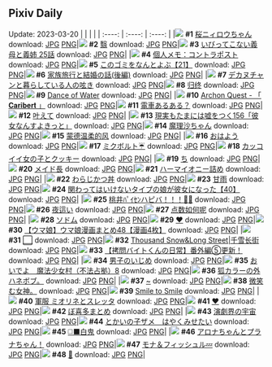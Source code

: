 ## Pixiv Daily
Update: 2023-03-20
|      |      |      |
| :----: | :----: | :----: |
|![](https://pixiv.microyu.workers.dev/c/240x480/img-master/img/2023/03/18/00/01/01/106307440_p0_master1200.jpg) **#1** [桜ニィロウちゃん](https://www.pixiv.net/artworks/106307440) download: [JPG](https://pixiv.microyu.workers.dev/img-original/img/2023/03/18/00/01/01/106307440_p0.jpg) [PNG](https://pixiv.microyu.workers.dev/img-original/img/2023/03/18/00/01/01/106307440_p0.png)|![](https://pixiv.microyu.workers.dev/c/240x480/img-master/img/2023/03/18/00/02/08/106307560_p0_master1200.jpg) **#2** [翳](https://www.pixiv.net/artworks/106307560) download: [JPG](https://pixiv.microyu.workers.dev/img-original/img/2023/03/18/00/02/08/106307560_p0.jpg) [PNG](https://pixiv.microyu.workers.dev/img-original/img/2023/03/18/00/02/08/106307560_p0.png)|![](https://pixiv.microyu.workers.dev/c/240x480/img-master/img/2023/03/18/00/13/39/106308205_p0_master1200.jpg) **#3** [いびってこない義母と義姉 25話](https://www.pixiv.net/artworks/106308205) download: [JPG](https://pixiv.microyu.workers.dev/img-original/img/2023/03/18/00/13/39/106308205_p0.jpg) [PNG](https://pixiv.microyu.workers.dev/img-original/img/2023/03/18/00/13/39/106308205_p0.png)|
|![](https://pixiv.microyu.workers.dev/c/240x480/img-master/img/2023/03/18/09/23/24/106314798_p0_master1200.jpg) **#4** [個人メモ：コントラポスト](https://www.pixiv.net/artworks/106314798) download: [JPG](https://pixiv.microyu.workers.dev/img-original/img/2023/03/18/09/23/24/106314798_p0.jpg) [PNG](https://pixiv.microyu.workers.dev/img-original/img/2023/03/18/09/23/24/106314798_p0.png)|![](https://pixiv.microyu.workers.dev/c/240x480/img-master/img/2023/03/18/12/41/06/106320637_p0_master1200.jpg) **#5** [このゴミをなんとよぶ【21】](https://www.pixiv.net/artworks/106320637) download: [JPG](https://pixiv.microyu.workers.dev/img-original/img/2023/03/18/12/41/06/106320637_p0.jpg) [PNG](https://pixiv.microyu.workers.dev/img-original/img/2023/03/18/12/41/06/106320637_p0.png)|![](https://pixiv.microyu.workers.dev/c/240x480/img-master/img/2023/03/18/07/00/27/106314815_p0_master1200.jpg) **#6** [家族旅行と結婚の話(後編)](https://www.pixiv.net/artworks/106314815) download: [JPG](https://pixiv.microyu.workers.dev/img-original/img/2023/03/18/07/00/27/106314815_p0.jpg) [PNG](https://pixiv.microyu.workers.dev/img-original/img/2023/03/18/07/00/27/106314815_p0.png)|
|![](https://pixiv.microyu.workers.dev/c/240x480/img-master/img/2023/03/19/19/42/19/106364032_p0_master1200.jpg) **#7** [デカヌチャンと暮らしている人の呟き](https://www.pixiv.net/artworks/106364032) download: [JPG](https://pixiv.microyu.workers.dev/img-original/img/2023/03/19/19/42/19/106364032_p0.jpg) [PNG](https://pixiv.microyu.workers.dev/img-original/img/2023/03/19/19/42/19/106364032_p0.png)|![](https://pixiv.microyu.workers.dev/c/240x480/img-master/img/2023/03/19/02/59/30/106345139_p0_master1200.jpg) **#8** [归终](https://www.pixiv.net/artworks/106345139) download: [JPG](https://pixiv.microyu.workers.dev/img-original/img/2023/03/19/02/59/30/106345139_p0.jpg) [PNG](https://pixiv.microyu.workers.dev/img-original/img/2023/03/19/02/59/30/106345139_p0.png)|![](https://pixiv.microyu.workers.dev/c/240x480/img-master/img/2023/03/19/05/15/50/106343444_p0_master1200.jpg) **#9** [Dance of Water](https://www.pixiv.net/artworks/106343444) download: [JPG](https://pixiv.microyu.workers.dev/img-original/img/2023/03/19/05/15/50/106343444_p0.jpg) [PNG](https://pixiv.microyu.workers.dev/img-original/img/2023/03/19/05/15/50/106343444_p0.png)|
|![](https://pixiv.microyu.workers.dev/c/240x480/img-master/img/2023/03/18/10/25/08/106317681_p0_master1200.jpg) **#10** [Archon Quest - 「 𝐂𝐚𝐫𝐢𝐛𝐞𝐫𝐭 」](https://www.pixiv.net/artworks/106317681) download: [JPG](https://pixiv.microyu.workers.dev/img-original/img/2023/03/18/10/25/08/106317681_p0.jpg) [PNG](https://pixiv.microyu.workers.dev/img-original/img/2023/03/18/10/25/08/106317681_p0.png)|![](https://pixiv.microyu.workers.dev/c/240x480/img-master/img/2023/03/18/14/00/24/106322270_p0_master1200.jpg) **#11** [電車あるある？](https://www.pixiv.net/artworks/106322270) download: [JPG](https://pixiv.microyu.workers.dev/img-original/img/2023/03/18/14/00/24/106322270_p0.jpg) [PNG](https://pixiv.microyu.workers.dev/img-original/img/2023/03/18/14/00/24/106322270_p0.png)|![](https://pixiv.microyu.workers.dev/c/240x480/img-master/img/2023/03/19/00/01/47/106340295_p0_master1200.jpg) **#12** [叶えて](https://www.pixiv.net/artworks/106340295) download: [JPG](https://pixiv.microyu.workers.dev/img-original/img/2023/03/19/00/01/47/106340295_p0.jpg) [PNG](https://pixiv.microyu.workers.dev/img-original/img/2023/03/19/00/01/47/106340295_p0.png)|
|![](https://pixiv.microyu.workers.dev/c/240x480/img-master/img/2023/03/19/18/00/10/106360844_p0_master1200.jpg) **#13** [現実もたまには嘘をつく156「彼女なんすよきっと」](https://www.pixiv.net/artworks/106360844) download: [JPG](https://pixiv.microyu.workers.dev/img-original/img/2023/03/19/18/00/10/106360844_p0.jpg) [PNG](https://pixiv.microyu.workers.dev/img-original/img/2023/03/19/18/00/10/106360844_p0.png)|![](https://pixiv.microyu.workers.dev/c/240x480/img-master/img/2023/03/19/22/17/23/106310081_p0_master1200.jpg) **#14** [魔理沙ちゃん](https://www.pixiv.net/artworks/106310081) download: [JPG](https://pixiv.microyu.workers.dev/img-original/img/2023/03/19/22/17/23/106310081_p0.jpg) [PNG](https://pixiv.microyu.workers.dev/img-original/img/2023/03/19/22/17/23/106310081_p0.png)|![](https://pixiv.microyu.workers.dev/c/240x480/img-master/img/2023/03/18/19/27/09/106330496_p0_master1200.jpg) **#15** [蒙德温柔的风](https://www.pixiv.net/artworks/106330496) download: [JPG](https://pixiv.microyu.workers.dev/img-original/img/2023/03/18/19/27/09/106330496_p0.jpg) [PNG](https://pixiv.microyu.workers.dev/img-original/img/2023/03/18/19/27/09/106330496_p0.png)|
|![](https://pixiv.microyu.workers.dev/c/240x480/img-master/img/2023/03/18/22/51/18/106337520_p0_master1200.jpg) **#16** [おはよう](https://www.pixiv.net/artworks/106337520) download: [JPG](https://pixiv.microyu.workers.dev/img-original/img/2023/03/18/22/51/18/106337520_p0.jpg) [PNG](https://pixiv.microyu.workers.dev/img-original/img/2023/03/18/22/51/18/106337520_p0.png)|![](https://pixiv.microyu.workers.dev/c/240x480/img-master/img/2023/03/18/08/47/59/106316110_p0_master1200.jpg) **#17** [ミクボルト☔](https://www.pixiv.net/artworks/106316110) download: [JPG](https://pixiv.microyu.workers.dev/img-original/img/2023/03/18/08/47/59/106316110_p0.jpg) [PNG](https://pixiv.microyu.workers.dev/img-original/img/2023/03/18/08/47/59/106316110_p0.png)|![](https://pixiv.microyu.workers.dev/c/240x480/img-master/img/2023/03/19/12/00/26/106352564_p0_master1200.jpg) **#18** [カッコイイ女の子とクッキー](https://www.pixiv.net/artworks/106352564) download: [JPG](https://pixiv.microyu.workers.dev/img-original/img/2023/03/19/12/00/26/106352564_p0.jpg) [PNG](https://pixiv.microyu.workers.dev/img-original/img/2023/03/19/12/00/26/106352564_p0.png)|
|![](https://pixiv.microyu.workers.dev/c/240x480/img-master/img/2023/03/18/10/51/26/106318182_p0_master1200.jpg) **#19** [ち](https://www.pixiv.net/artworks/106318182) download: [JPG](https://pixiv.microyu.workers.dev/img-original/img/2023/03/18/10/51/26/106318182_p0.jpg) [PNG](https://pixiv.microyu.workers.dev/img-original/img/2023/03/18/10/51/26/106318182_p0.png)|![](https://pixiv.microyu.workers.dev/c/240x480/img-master/img/2023/03/19/12/07/52/106352774_p0_master1200.jpg) **#20** [メイド長](https://www.pixiv.net/artworks/106352774) download: [JPG](https://pixiv.microyu.workers.dev/img-original/img/2023/03/19/12/07/52/106352774_p0.jpg) [PNG](https://pixiv.microyu.workers.dev/img-original/img/2023/03/19/12/07/52/106352774_p0.png)|![](https://pixiv.microyu.workers.dev/c/240x480/img-master/img/2023/03/18/15/51/22/106324564_p0_master1200.jpg) **#21** [ハーマイオニー詰め](https://www.pixiv.net/artworks/106324564) download: [JPG](https://pixiv.microyu.workers.dev/img-original/img/2023/03/18/15/51/22/106324564_p0.jpg) [PNG](https://pixiv.microyu.workers.dev/img-original/img/2023/03/18/15/51/22/106324564_p0.png)|
|![](https://pixiv.microyu.workers.dev/c/240x480/img-master/img/2023/03/19/21/11/02/106367145_p0_master1200.jpg) **#22** [わらじかつ丼](https://www.pixiv.net/artworks/106367145) download: [JPG](https://pixiv.microyu.workers.dev/img-original/img/2023/03/19/21/11/02/106367145_p0.jpg) [PNG](https://pixiv.microyu.workers.dev/img-original/img/2023/03/19/21/11/02/106367145_p0.png)|![](https://pixiv.microyu.workers.dev/c/240x480/img-master/img/2023/03/19/02/07/26/106344161_p0_master1200.jpg) **#23** [甘雨](https://www.pixiv.net/artworks/106344161) download: [JPG](https://pixiv.microyu.workers.dev/img-original/img/2023/03/19/02/07/26/106344161_p0.jpg) [PNG](https://pixiv.microyu.workers.dev/img-original/img/2023/03/19/02/07/26/106344161_p0.png)|![](https://pixiv.microyu.workers.dev/c/240x480/img-master/img/2023/03/18/00/01/58/106307543_p0_master1200.jpg) **#24** [関わってはいけないタイプの娘が彼女になった【40】](https://www.pixiv.net/artworks/106307543) download: [JPG](https://pixiv.microyu.workers.dev/img-original/img/2023/03/18/00/01/58/106307543_p0.jpg) [PNG](https://pixiv.microyu.workers.dev/img-original/img/2023/03/18/00/01/58/106307543_p0.png)|
|![](https://pixiv.microyu.workers.dev/c/240x480/img-master/img/2023/03/19/00/03/36/106340441_p0_master1200.jpg) **#25** [桃井ﾊﾟｲｾﾝハピバ！！！🎂🎉](https://www.pixiv.net/artworks/106340441) download: [JPG](https://pixiv.microyu.workers.dev/img-original/img/2023/03/19/00/03/36/106340441_p0.jpg) [PNG](https://pixiv.microyu.workers.dev/img-original/img/2023/03/19/00/03/36/106340441_p0.png)|![](https://pixiv.microyu.workers.dev/c/240x480/img-master/img/2023/03/18/12/04/24/106319813_p0_master1200.jpg) **#26** [夜這い](https://www.pixiv.net/artworks/106319813) download: [JPG](https://pixiv.microyu.workers.dev/img-original/img/2023/03/18/12/04/24/106319813_p0.jpg) [PNG](https://pixiv.microyu.workers.dev/img-original/img/2023/03/18/12/04/24/106319813_p0.png)|![](https://pixiv.microyu.workers.dev/c/240x480/img-master/img/2023/03/19/20/19/57/106365314_p0_master1200.jpg) **#27** [点数如何呢](https://www.pixiv.net/artworks/106365314) download: [JPG](https://pixiv.microyu.workers.dev/img-original/img/2023/03/19/20/19/57/106365314_p0.jpg) [PNG](https://pixiv.microyu.workers.dev/img-original/img/2023/03/19/20/19/57/106365314_p0.png)|
|![](https://pixiv.microyu.workers.dev/c/240x480/img-master/img/2023/03/18/01/02/29/106309814_p0_master1200.jpg) **#28** [ソドム](https://www.pixiv.net/artworks/106309814) download: [JPG](https://pixiv.microyu.workers.dev/img-original/img/2023/03/18/01/02/29/106309814_p0.jpg) [PNG](https://pixiv.microyu.workers.dev/img-original/img/2023/03/18/01/02/29/106309814_p0.png)|![](https://pixiv.microyu.workers.dev/c/240x480/img-master/img/2023/03/18/20/19/47/106332216_p0_master1200.jpg) **#29** [❤](https://www.pixiv.net/artworks/106332216) download: [JPG](https://pixiv.microyu.workers.dev/img-original/img/2023/03/18/20/19/47/106332216_p0.jpg) [PNG](https://pixiv.microyu.workers.dev/img-original/img/2023/03/18/20/19/47/106332216_p0.png)|![](https://pixiv.microyu.workers.dev/c/240x480/img-master/img/2023/03/18/01/58/52/106307634_p0_master1200.jpg) **#30** [【ウマ娘】ウマ娘漫画まとめ48【漫画4枚】](https://www.pixiv.net/artworks/106307634) download: [JPG](https://pixiv.microyu.workers.dev/img-original/img/2023/03/18/01/58/52/106307634_p0.jpg) [PNG](https://pixiv.microyu.workers.dev/img-original/img/2023/03/18/01/58/52/106307634_p0.png)|
|![](https://pixiv.microyu.workers.dev/c/240x480/img-master/img/2023/03/18/18/00/17/106327812_p0_master1200.jpg) **#31** [⬜](https://www.pixiv.net/artworks/106327812) download: [JPG](https://pixiv.microyu.workers.dev/img-original/img/2023/03/18/18/00/17/106327812_p0.jpg) [PNG](https://pixiv.microyu.workers.dev/img-original/img/2023/03/18/18/00/17/106327812_p0.png)|![](https://pixiv.microyu.workers.dev/c/240x480/img-master/img/2023/03/18/02/49/18/106312044_p0_master1200.jpg) **#32** [Thousand Snow&Long Street|千雪长街](https://www.pixiv.net/artworks/106312044) download: [JPG](https://pixiv.microyu.workers.dev/img-original/img/2023/03/18/02/49/18/106312044_p0.jpg) [PNG](https://pixiv.microyu.workers.dev/img-original/img/2023/03/18/02/49/18/106312044_p0.png)|![](https://pixiv.microyu.workers.dev/c/240x480/img-master/img/2023/03/19/12/00/38/106352588_p0_master1200.jpg) **#33** [【拷問バイトくんの日常】番外編⑤更新！](https://www.pixiv.net/artworks/106352588) download: [JPG](https://pixiv.microyu.workers.dev/img-original/img/2023/03/19/12/00/38/106352588_p0.jpg) [PNG](https://pixiv.microyu.workers.dev/img-original/img/2023/03/19/12/00/38/106352588_p0.png)|
|![](https://pixiv.microyu.workers.dev/c/240x480/img-master/img/2023/03/19/00/11/08/106340849_p0_master1200.jpg) **#34** [男子のいじめ](https://www.pixiv.net/artworks/106340849) download: [JPG](https://pixiv.microyu.workers.dev/img-original/img/2023/03/19/00/11/08/106340849_p0.jpg) [PNG](https://pixiv.microyu.workers.dev/img-original/img/2023/03/19/00/11/08/106340849_p0.png)|![](https://pixiv.microyu.workers.dev/c/240x480/img-master/img/2023/03/18/10/00/32/106317253_p0_master1200.jpg) **#35** [おいでよ　魔法少女村（不法占拠）8](https://www.pixiv.net/artworks/106317253) download: [JPG](https://pixiv.microyu.workers.dev/img-original/img/2023/03/18/10/00/32/106317253_p0.jpg) [PNG](https://pixiv.microyu.workers.dev/img-original/img/2023/03/18/10/00/32/106317253_p0.png)|![](https://pixiv.microyu.workers.dev/c/240x480/img-master/img/2023/03/18/18/25/00/106328549_p0_master1200.jpg) **#36** [狐カラーの外ハネボブ。](https://www.pixiv.net/artworks/106328549) download: [JPG](https://pixiv.microyu.workers.dev/img-original/img/2023/03/18/18/25/00/106328549_p0.jpg) [PNG](https://pixiv.microyu.workers.dev/img-original/img/2023/03/18/18/25/00/106328549_p0.png)|
|![](https://pixiv.microyu.workers.dev/c/240x480/img-master/img/2023/03/18/00/00/20/106307332_p0_master1200.jpg) **#37** [~](https://www.pixiv.net/artworks/106307332) download: [JPG](https://pixiv.microyu.workers.dev/img-original/img/2023/03/18/00/00/20/106307332_p0.jpg) [PNG](https://pixiv.microyu.workers.dev/img-original/img/2023/03/18/00/00/20/106307332_p0.png)|![](https://pixiv.microyu.workers.dev/c/240x480/img-master/img/2023/03/18/21/38/25/106334917_p0_master1200.jpg) **#38** [微笑む女神。](https://www.pixiv.net/artworks/106334917) download: [JPG](https://pixiv.microyu.workers.dev/img-original/img/2023/03/18/21/38/25/106334917_p0.jpg) [PNG](https://pixiv.microyu.workers.dev/img-original/img/2023/03/18/21/38/25/106334917_p0.png)|![](https://pixiv.microyu.workers.dev/c/240x480/img-master/img/2023/03/19/17/49/07/106360523_p0_master1200.jpg) **#39** [Smile to Smile](https://www.pixiv.net/artworks/106360523) download: [JPG](https://pixiv.microyu.workers.dev/img-original/img/2023/03/19/17/49/07/106360523_p0.jpg) [PNG](https://pixiv.microyu.workers.dev/img-original/img/2023/03/19/17/49/07/106360523_p0.png)|
|![](https://pixiv.microyu.workers.dev/c/240x480/img-master/img/2023/03/18/22/22/49/106336514_p0_master1200.jpg) **#40** [軍服 ミオリネとスレッタ](https://www.pixiv.net/artworks/106336514) download: [JPG](https://pixiv.microyu.workers.dev/img-original/img/2023/03/18/22/22/49/106336514_p0.jpg) [PNG](https://pixiv.microyu.workers.dev/img-original/img/2023/03/18/22/22/49/106336514_p0.png)|![](https://pixiv.microyu.workers.dev/c/240x480/img-master/img/2023/03/18/20/19/00/106332198_p0_master1200.jpg) **#41** [❤](https://www.pixiv.net/artworks/106332198) download: [JPG](https://pixiv.microyu.workers.dev/img-original/img/2023/03/18/20/19/00/106332198_p0.jpg) [PNG](https://pixiv.microyu.workers.dev/img-original/img/2023/03/18/20/19/00/106332198_p0.png)|![](https://pixiv.microyu.workers.dev/c/240x480/img-master/img/2023/03/18/00/07/01/106307903_p0_master1200.jpg) **#42** [ぼ喜多まとめ](https://www.pixiv.net/artworks/106307903) download: [JPG](https://pixiv.microyu.workers.dev/img-original/img/2023/03/18/00/07/01/106307903_p0.jpg) [PNG](https://pixiv.microyu.workers.dev/img-original/img/2023/03/18/00/07/01/106307903_p0.png)|
|![](https://pixiv.microyu.workers.dev/c/240x480/img-master/img/2023/03/19/21/04/12/106366907_p0_master1200.jpg) **#43** [演劇界の宇宙](https://www.pixiv.net/artworks/106366907) download: [JPG](https://pixiv.microyu.workers.dev/img-original/img/2023/03/19/21/04/12/106366907_p0.jpg) [PNG](https://pixiv.microyu.workers.dev/img-original/img/2023/03/19/21/04/12/106366907_p0.png)|![](https://pixiv.microyu.workers.dev/c/240x480/img-master/img/2023/03/19/00/12/02/106340874_p0_master1200.jpg) **#44** [とかいの子ザメ　はやくみせたい](https://www.pixiv.net/artworks/106340874) download: [JPG](https://pixiv.microyu.workers.dev/img-original/img/2023/03/19/00/12/02/106340874_p0.jpg) [PNG](https://pixiv.microyu.workers.dev/img-original/img/2023/03/19/00/12/02/106340874_p0.png)|![](https://pixiv.microyu.workers.dev/c/240x480/img-master/img/2023/03/18/06/23/53/106314433_p0_master1200.jpg) **#45** [◻️⬛️白鬼](https://www.pixiv.net/artworks/106314433) download: [JPG](https://pixiv.microyu.workers.dev/img-original/img/2023/03/18/06/23/53/106314433_p0.jpg) [PNG](https://pixiv.microyu.workers.dev/img-original/img/2023/03/18/06/23/53/106314433_p0.png)|
|![](https://pixiv.microyu.workers.dev/c/240x480/img-master/img/2023/03/19/00/05/53/106340336_p0_master1200.jpg) **#46** [アロナちゃんとプラナちゃん！](https://www.pixiv.net/artworks/106340336) download: [JPG](https://pixiv.microyu.workers.dev/img-original/img/2023/03/19/00/05/53/106340336_p0.jpg) [PNG](https://pixiv.microyu.workers.dev/img-original/img/2023/03/19/00/05/53/106340336_p0.png)|![](https://pixiv.microyu.workers.dev/c/240x480/img-master/img/2023/03/18/22/13/49/106336193_p0_master1200.jpg) **#47** [モナ＆フィッシュル💤](https://www.pixiv.net/artworks/106336193) download: [JPG](https://pixiv.microyu.workers.dev/img-original/img/2023/03/18/22/13/49/106336193_p0.jpg) [PNG](https://pixiv.microyu.workers.dev/img-original/img/2023/03/18/22/13/49/106336193_p0.png)|![](https://pixiv.microyu.workers.dev/c/240x480/img-master/img/2023/03/18/09/48/46/106317047_p0_master1200.jpg) **#48** [🌸](https://www.pixiv.net/artworks/106317047) download: [JPG](https://pixiv.microyu.workers.dev/img-original/img/2023/03/18/09/48/46/106317047_p0.jpg) [PNG](https://pixiv.microyu.workers.dev/img-original/img/2023/03/18/09/48/46/106317047_p0.png)|

